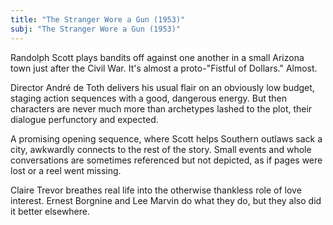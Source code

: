 ```yaml
---
title: "The Stranger Wore a Gun (1953)"
subj: "The Stranger Wore a Gun (1953)"
---
```

Randolph Scott plays bandits off against one another in a small Arizona town just after the Civil War. It's almost a proto-"Fistful of Dollars." Almost. 

Director André de Toth delivers his usual flair on an obviously low budget, staging action sequences with a good, dangerous energy. But then characters are never much more than archetypes lashed to the plot, their dialogue perfunctory and expected. 

A promising opening sequence, where Scott helps Southern outlaws sack a city, awkwardly connects to the rest of the story. Small events and whole conversations are sometimes referenced but not depicted, as if pages were lost or a reel went missing. 

Claire Trevor breathes real life into the otherwise thankless role of love interest. Ernest Borgnine and Lee Marvin do what they do, but they also did it better elsewhere.